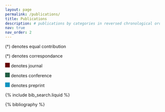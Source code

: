 ```yaml
---
layout: page
permalink: /publications/
title: Publications
description: # publications by categories in reversed chronological order. generated by jekyll-scholar.
nav: true
nav_order: 2
---
```


<!-- _pages/publications.md -->

<!-- Bibsearch Feature -->
<p>
(†) denotes equal contribution
</p>
<p>
(*) denotes correspondance
</p>
<p>
<span style="display: inline-block; width: 15px; height: 15px; background-color: #600;"></span> denotes journal
</p>
<p>
<span style="display: inline-block; width: 15px; height: 15px; background-color: #215d42;"></span> denotes conference
</p>
<p>
<span style="display: inline-block; width: 15px; height: 15px; background-color: #0d93bf;"></span> denotes preprint
</p>

{% include bib_search.liquid %}

<div class="publications">

{% bibliography %}

</div>